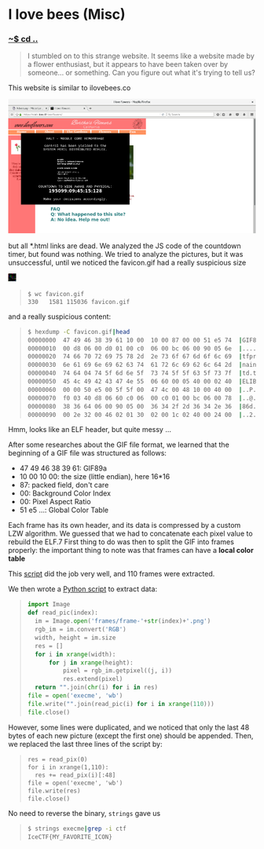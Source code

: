 # I love bees (Misc)

### [~$ cd ..](../)

>I stumbled on to this strange website.
>It seems like a website made by a flower enthusiast, but it appears to
>have been taken over by someone... or something.
>Can you figure out what it's trying to tell us?

This website is similar to ilovebees.co

![iloveflowers.png](iloveflowers.png)

but all \*.html links are dead. We analyzed the JS code of the countdown timer, but found was nothing. We tried to analyze the pictures, but it was unsuccessful, until we noticed 
the favicon.gif had a really suspicious size

![favicon.gif](favicon.gif)

> ```
>$ wc favicon.gif 
> 330   1581 115036 favicon.gif
> ```

and a really suspicious content:

> ```sh
> $ hexdump -C favicon.gif|head
>00000000  47 49 46 38 39 61 10 00  10 00 87 00 00 51 e5 74  |GIF89a.......Q.t|
>00000010  00 d8 06 00 d0 01 00 c0  06 00 bc 06 00 90 05 6e  |...............n|
>00000020  74 66 70 72 69 75 78 2d  2e 73 6f 67 6d 6f 6c 69  |tfpriux-.sogmoli|
>00000030  6e 61 69 6e 69 62 63 74  61 72 6c 69 62 6c 64 2d  |nainibctarlibld-|
>00000040  74 64 04 74 5f 6d 6e 5f  73 74 5f 5f 63 5f 73 7f  |td.t_mn_st__c_s.|
>00000050  45 4c 49 42 43 47 4e 55  06 60 00 05 40 00 02 40  |ELIBCGNU.`..@..@|
>00000060  00 00 50 e5 00 5f 5f 00  47 4c 00 48 10 00 40 00  |..P..__.GL.H..@.|
>00000070  f0 03 40 d8 06 60 c0 06  00 c0 01 00 bc 06 00 78  |..@..`.........x|
>00000080  38 36 64 06 00 90 05 00  36 34 2f 2d 36 34 2e 36  |86d.....64/-64.6|
>00000090  00 2e 32 00 46 02 01 30  02 00 1c 02 40 00 24 00  |..2.F..0....@.$.|
> ```

Hmm, looks like an ELF header, but quite messy ...

After some researches about the GIF file format, we learned that the beginning of a GIF file was structured as follows:

* 47 49 46 38 39 61: GIF89a
* 10 00 10 00: the size (little endian), here 16*16
* 87: packed field, don't care
* 00: Background Color Index 
* 00:  Pixel Aspect Ratio
* 51 e5 ...: Global Color Table

Each frame has its own header, and its data is compressed by a custom LZW algorithm. We guessed that we had to concatenate each pixel value to rebuild the ELF.7
First thing to do was then to split the GIF into frames properly: the important thing to note was that frames can have a **local color table**

This [script](https://gist.github.com/BigglesZX/4016539) did the job very well, and 110 frames were extracted.

We then wrote a [Python script](parsepng.py) to extract data:

> ```python
>import Image		
>def read_pic(index):
>	im = Image.open('frames/frame-'+str(index)+'.png')
>	rgb_im = im.convert('RGB')
>	width, height = im.size
>	res = []
>	for i in xrange(width):
>		for j in xrange(height):
>			pixel = rgb_im.getpixel((j, i))
>			res.extend(pixel)
>	return "".join(chr(i) for i in res)
>file = open('execme', 'wb')
>file.write("".join(read_pic(i) for i in xrange(110)))
>file.close()
> ```

However, some lines were duplicated, and we noticed that only the last 48 bytes of each new picture (except the first one) should be appended. Then, we replaced the last three lines of the script by:

> ```
>res = read_pix(0)
>for i in xrange(1,110):
>	res += read_pix(i)[:48]
>file = open('execme', 'wb')
>file.write(res)
>file.close()
> ```

No need to reverse the binary, `strings` gave us

> ```sh
> $ strings execme|grep -i ctf
> IceCTF{MY_FAVORITE_ICON}
> ```
